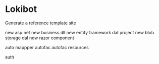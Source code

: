 # Lokibot
Generate a reference template site 



new asp.net
new business dll
new entity framework dal project 
new blob storage dal
new razor component

auto mappper
autofac
autofac resources

auth

